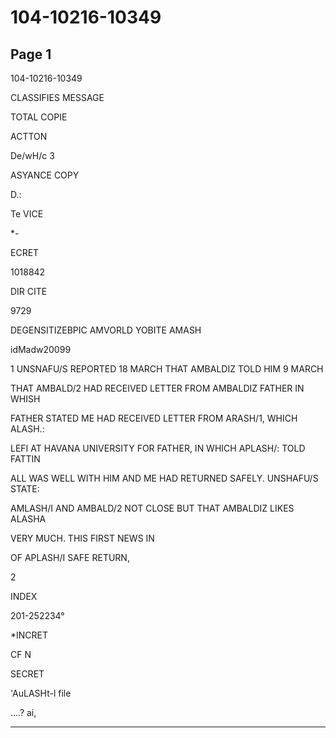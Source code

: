 # 104-10216-10349

## Page 1

104-10216-10349

CLASSIFIES MESSAGE

TOTAL COPIE

ACTTON

De/wH/c 3

ASYANCE COPY

D.:

Te VICE

*-

ECRET

1018842

DIR CITE

9729

DEGENSITIZEBPIC AMVORLD YOBITE AMASH

idMadw20099

1 UNSNAFU/S REPORTED 18 MARCH THAT AMBALDIZ TOLD HIM 9 MARCH

THAT AMBALD/2 HAD RECEIVED LETTER FROM AMBALDIZ FATHER IN WHISH

FATHER STATED ME HAD RECEIVED LETTER FROM ARASH/1, WHICH ALASH.:

LEFI AT HAVANA UNIVERSITY FOR FATHER, IN WHICH APLASH/: TOLD FATTIN

ALL WAS WELL WITH HIM AND ME HAD RETURNED SAFELY. UNSHAFU/S STATE:

AMLASH/I AND AMBALD/2 NOT CLOSE BUT THAT AMBALDIZ LIKES ALASHA

VERY MUCH. THIS FIRST NEWS IN

OF APLASH/I SAFE RETURN,

2

INDEX

201-252234°

*INCRET

CF N

SECRET

'AuLASHt-l file

....? ai,

---

